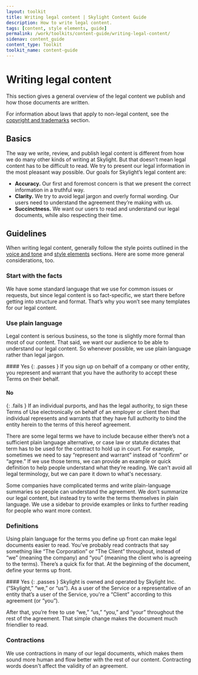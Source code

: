 ```yaml
---
layout: toolkit
title: Writing legal content | Skylight Content Guide
description: How to write legal content.
tags: [content, style elements, guide]
permalink: /work/toolkits/content-guide/writing-legal-content/
sidenav: content_guide
content_type: Toolkit
toolkit_name: content-guide
---
```


# Writing legal content

This section gives a general overview of the legal content we publish and how those documents are written.

For information about laws that apply to non-legal content, see the [copyright and trademarks](/work/toolkits/content-guide/copyright-and-trademarks/) section.

## Basics

The way we write, review, and publish legal content is different from how we do many other kinds of writing at Skylight. But that doesn't mean legal content has to be difficult to read. We try to present our legal information in the most pleasant way possible. Our goals for Skylight’s legal content are:

* **Accuracy.** Our first and foremost concern is that we present the correct information in a truthful way.
* **Clarity.** We try to avoid legal jargon and overly formal wording. Our users need to understand the agreement they’re making with us.
* **Succinctness.** We want our users to read and understand our legal documents, while also respecting their time.

## Guidelines

When writing legal content, generally follow the style points outlined in the [voice and tone](#heading=h.8m6mnoqhx8sz) and [style elements](/work/toolkits/content-guide/style-elements/) sections. Here are some more general considerations, too.

### Start with the facts

We have some standard language that we use for common issues or requests, but since legal content is so fact-specific, we start there before getting into structure and format. That’s why you won’t see many templates for our legal content.

### Use plain language

Legal content is serious business, so the tone is slightly more formal than most of our content. That said, we want our audience to be able to understand our legal content. So whenever possible, we use plain language rather than legal jargon.

<div class="example" markdown="1">
#### Yes
{: .passes }
If you sign up on behalf of a company or other entity, you represent and warrant that you have the authority to accept these Terms on their behalf.

#### No
{: .fails }
If an individual purports, and has the legal authority, to sign these Terms of Use electronically on behalf of an employer or client then that individual represents and warrants that they have full authority to bind the entity herein to the terms of this hereof agreement.
</div>

There are some legal terms we have to include because either there’s not a sufficient plain language alternative, or case law or statute dictates that term has to be used for the contract to hold up in court. For example, sometimes we need to say “represent and warrant” instead of “confirm” or “agree.” If we use those terms, we can provide an example or quick definition to help people understand what they’re reading. We can't avoid all legal terminology, but we can pare it down to what's necessary.

Some companies have complicated terms and write plain-language summaries so people can understand the agreement. We don’t summarize our legal content, but instead try to write the terms themselves in plain language. We use a sidebar to provide examples or links to further reading for people who want more context.

### Definitions

Using plain language for the terms you define up front can make legal documents easier to read. You’ve probably read contracts that say something like “The Corporation” or “The Client” throughout, instead of “we” (meaning the company) and “you” (meaning the client who is agreeing to the terms). There’s a quick fix for that. At the beginning of the document, define your terms up front.

<div class="example" markdown="1">
#### Yes
{: .passes }
Skylight is owned and operated by Skylight Inc. (“Skylight,” “we,” or “us”). As a user of the Service or a representative of an entity that’s a user of the Service, you're a “Client” according to this agreement (or “you”).
</div>

After that, you’re free to use “we,” “us,” “you,” and “your” throughout the rest of the agreement. That simple change makes the document much friendlier to read.

### Contractions

We use contractions in many of our legal documents, which makes them sound more human and flow better with the rest of our content. Contracting words doesn't affect the validity of an agreement.

